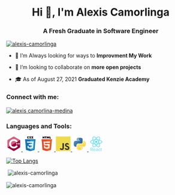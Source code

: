 
<h1 align="center">Hi 👋, I'm Alexis Camorlinga</h1>
<h3 align="center">A Fresh Graduate in Software Engineer</h3>


<!-- trophys -->
<p align="left"> <a href="https://github.com/ryo-ma/github-profile-trophy"><img src="https://github-profile-trophy.vercel.app/?username=alexis-camorlinga" alt="alexis-camorlinga" /></a> </p>

- 🔭 I’m Always looking for ways to  **Improvment My Work**

- 👯 I’m looking to collaborate on **more open projects**

- 🎓 As of August 27, 2021 **Graduated Kenzie Academy**
<!-- cash me outside  -->
<h3 align="left">Connect with me:</h3>
<p align="left">
<a href="www.linkedin.com/in/alexis-camorlina-medina-b30609179" target="blank"><img align="center" src="https://raw.githubusercontent.com/rahuldkjain/github-profile-readme-generator/master/src/images/icons/Social/linked-in-alt.svg" alt="alexis camorlina-medina" height="30" width="40" /></a>
</p>
<!-- languages im familar with  -->
<h3 align="left">Languages and Tools:</h3>
<p align="left"> <a href="https://www.w3schools.com/cpp/" target="_blank"> <img src="https://raw.githubusercontent.com/devicons/devicon/master/icons/cplusplus/cplusplus-original.svg" alt="cplusplus" width="40" height="40"/> </a> <a href="https://www.w3schools.com/css/" target="_blank"> <img src="https://raw.githubusercontent.com/devicons/devicon/master/icons/css3/css3-original-wordmark.svg" alt="css3" width="40" height="40"/> </a> <a href="https://www.w3.org/html/" target="_blank"> <img src="https://raw.githubusercontent.com/devicons/devicon/master/icons/html5/html5-original-wordmark.svg" alt="html5" width="40" height="40"/> </a> <a href="https://developer.mozilla.org/en-US/docs/Web/JavaScript" target="_blank"> <img src="https://raw.githubusercontent.com/devicons/devicon/master/icons/javascript/javascript-original.svg" alt="javascript" width="40" height="40"/> </a> <a href="https://www.python.org" target="_blank"> <img src="https://raw.githubusercontent.com/devicons/devicon/master/icons/python/python-original.svg" alt="python" width="40" height="40"/> </a> <a href="https://reactjs.org/" target="_blank"> <img src="https://raw.githubusercontent.com/devicons/devicon/master/icons/react/react-original-wordmark.svg" alt="react" width="40" height="40"/> </a> </p>

<!-- language most used  -->
[![Top Langs](https://github-readme-stats.vercel.app/api/top-langs/?username=alexis-camorlinga)](https://github.com/alexis-camorlinga/github-readme-stats)

<!-- git hub status -->
<p>&nbsp;<img align="center" src="https://github-readme-stats.vercel.app/api?username=alexis-camorlinga&show_icons=true&locale=en" alt="alexis-camorlinga" /></p>
<!-- streaks contibutions  -->
<p><img align="center" src="https://github-readme-streak-stats.herokuapp.com/?user=alexis-camorlinga&" alt="alexis-camorlinga" /></p>





